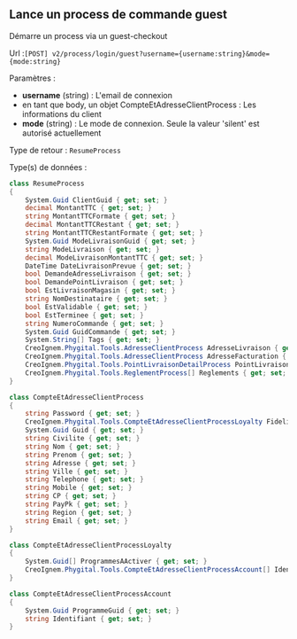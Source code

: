 ## <span id='connexionguest'>Lance un process de commande guest</span>

Démarre un process via un guest-checkout

Url :`[POST] v2/process/login/guest?username={username:string}&mode={mode:string}`

Paramètres : 

- **username** (string) : L'email de connexion
- en tant que body, un objet CompteEtAdresseClientProcess : Les informations du client
- **mode** (string) : Le mode de connexion. Seule la valeur 'silent' est autorisé actuellement

Type de retour : `ResumeProcess`

Type(s) de données :

```csharp
class ResumeProcess
{
	System.Guid ClientGuid { get; set; }
	decimal MontantTTC { get; set; }
	string MontantTTCFormate { get; set; }
	decimal MontantTTCRestant { get; set; }
	string MontantTTCRestantFormate { get; set; }
	System.Guid ModeLivraisonGuid { get; set; }
	string ModeLivraison { get; set; }
	decimal ModeLivraisonMontantTTC { get; set; }
	DateTime DateLivraisonPrevue { get; set; }
	bool DemandeAdresseLivraison { get; set; }
	bool DemandePointLivraison { get; set; }
	bool EstLivraisonMagasin { get; set; }
	string NomDestinataire { get; set; }
	bool EstValidable { get; set; }
	bool EstTerminee { get; set; }
	string NumeroCommande { get; set; }
	System.Guid GuidCommande { get; set; }
	System.String[] Tags { get; set; }
	CreoIgnem.Phygital.Tools.AdresseClientProcess AdresseLivraison { get; set; }
	CreoIgnem.Phygital.Tools.AdresseClientProcess AdresseFacturation { get; set; }
	CreoIgnem.Phygital.Tools.PointLivraisonDetailProcess PointLivraisonAdresse { get; set; }
	CreoIgnem.Phygital.Tools.ReglementProcess[] Reglements { get; set; }
}

class CompteEtAdresseClientProcess
{
	string Password { get; set; }
	CreoIgnem.Phygital.Tools.CompteEtAdresseClientProcessLoyalty Fidelite { get; set; }
	System.Guid Guid { get; set; }
	string Civilite { get; set; }
	string Nom { get; set; }
	string Prenom { get; set; }
	string Adresse { get; set; }
	string Ville { get; set; }
	string Telephone { get; set; }
	string Mobile { get; set; }
	string CP { get; set; }
	string PayPk { get; set; }
	string Region { get; set; }
	string Email { get; set; }
}

class CompteEtAdresseClientProcessLoyalty
{
	System.Guid[] ProgrammesAActiver { get; set; }
	CreoIgnem.Phygital.Tools.CompteEtAdresseClientProcessAccount[] IdentifiantsExistants { get; set; }
}

class CompteEtAdresseClientProcessAccount
{
	System.Guid ProgrammeGuid { get; set; }
	string Identifiant { get; set; }
}

```

